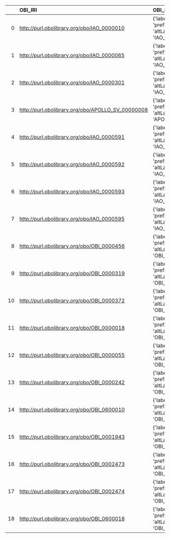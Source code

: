 |    | OBI_IRI                                           | OBI_DESC                                                                                 | OSMO_IRI                                                 | OSMO_DESC            | OSMO_DEF   |
|---:|:--------------------------------------------------|:-----------------------------------------------------------------------------------------|:---------------------------------------------------------|:---------------------|:-----------|
|  0 | http://purl.obolibrary.org/obo/IAO_0000010        | {'label': 'software', 'prefLabel': 'software', 'altLabel': None, 'name': 'IAO_0000010'}  | https://purl.vimmp.eu/semantics/osmo/osmo.ttl#software   | {'name': 'software'} | []         |
|  1 | http://purl.obolibrary.org/obo/IAO_0000065        | {'label': 'software', 'prefLabel': None, 'altLabel': None, 'name': 'IAO_0000065'}        | https://purl.vimmp.eu/semantics/osmo/osmo.ttl#software   | {'name': 'software'} | []         |
|  2 | http://purl.obolibrary.org/obo/IAO_0000301        | {'label': 'citation', 'prefLabel': None, 'altLabel': None, 'name': 'IAO_0000301'}        | https://purl.vimmp.eu/semantics/otras/otras.ttl#citation | {'name': 'citation'} | []         |
|  3 | http://purl.obolibrary.org/obo/APOLLO_SV_00000008 | {'label': 'software', 'prefLabel': None, 'altLabel': None, 'name': 'APOLLO_SV_00000008'} | https://purl.vimmp.eu/semantics/osmo/osmo.ttl#software   | {'name': 'software'} | []         |
|  4 | http://purl.obolibrary.org/obo/IAO_0000591        | {'label': 'software', 'prefLabel': None, 'altLabel': None, 'name': 'IAO_0000591'}        | https://purl.vimmp.eu/semantics/osmo/osmo.ttl#software   | {'name': 'software'} | []         |
|  5 | http://purl.obolibrary.org/obo/IAO_0000592        | {'label': 'software', 'prefLabel': None, 'altLabel': None, 'name': 'IAO_0000592'}        | https://purl.vimmp.eu/semantics/osmo/osmo.ttl#software   | {'name': 'software'} | []         |
|  6 | http://purl.obolibrary.org/obo/IAO_0000593        | {'label': 'software', 'prefLabel': None, 'altLabel': None, 'name': 'IAO_0000593'}        | https://purl.vimmp.eu/semantics/osmo/osmo.ttl#software   | {'name': 'software'} | []         |
|  7 | http://purl.obolibrary.org/obo/IAO_0000595        | {'label': 'software', 'prefLabel': None, 'altLabel': None, 'name': 'IAO_0000595'}        | https://purl.vimmp.eu/semantics/osmo/osmo.ttl#software   | {'name': 'software'} | []         |
|  8 | http://purl.obolibrary.org/obo/OBI_0000456        | {'label': 'material', 'prefLabel': None, 'altLabel': None, 'name': 'OBI_0000456'}        | https://emmc.eu/semantics/evmpo/evmpo.ttl#material       | {'name': 'material'} | []         |
|  9 | http://purl.obolibrary.org/obo/OBI_0000319        | {'label': 'material', 'prefLabel': None, 'altLabel': None, 'name': 'OBI_0000319'}        | https://emmc.eu/semantics/evmpo/evmpo.ttl#material       | {'name': 'material'} | []         |
| 10 | http://purl.obolibrary.org/obo/OBI_0000372        | {'label': 'material', 'prefLabel': None, 'altLabel': None, 'name': 'OBI_0000372'}        | https://emmc.eu/semantics/evmpo/evmpo.ttl#material       | {'name': 'material'} | []         |
| 11 | http://purl.obolibrary.org/obo/OBI_0000018        | {'label': 'material', 'prefLabel': None, 'altLabel': None, 'name': 'OBI_0000018'}        | https://emmc.eu/semantics/evmpo/evmpo.ttl#material       | {'name': 'material'} | []         |
| 12 | http://purl.obolibrary.org/obo/OBI_0000055        | {'label': 'software', 'prefLabel': None, 'altLabel': None, 'name': 'OBI_0000055'}        | https://purl.vimmp.eu/semantics/osmo/osmo.ttl#software   | {'name': 'software'} | []         |
| 13 | http://purl.obolibrary.org/obo/OBI_0000242        | {'label': 'software', 'prefLabel': None, 'altLabel': None, 'name': 'OBI_0000242'}        | https://purl.vimmp.eu/semantics/osmo/osmo.ttl#software   | {'name': 'software'} | []         |
| 14 | http://purl.obolibrary.org/obo/OBI_0600010        | {'label': 'material', 'prefLabel': None, 'altLabel': None, 'name': 'OBI_0600010'}        | https://emmc.eu/semantics/evmpo/evmpo.ttl#material       | {'name': 'material'} | []         |
| 15 | http://purl.obolibrary.org/obo/OBI_0001943        | {'label': 'software', 'prefLabel': None, 'altLabel': None, 'name': 'OBI_0001943'}        | https://purl.vimmp.eu/semantics/osmo/osmo.ttl#software   | {'name': 'software'} | []         |
| 16 | http://purl.obolibrary.org/obo/OBI_0002473        | {'label': 'material', 'prefLabel': None, 'altLabel': None, 'name': 'OBI_0002473'}        | https://emmc.eu/semantics/evmpo/evmpo.ttl#material       | {'name': 'material'} | []         |
| 17 | http://purl.obolibrary.org/obo/OBI_0002474        | {'label': 'material', 'prefLabel': None, 'altLabel': None, 'name': 'OBI_0002474'}        | https://emmc.eu/semantics/evmpo/evmpo.ttl#material       | {'name': 'material'} | []         |
| 18 | http://purl.obolibrary.org/obo/OBI_0600018        | {'label': 'material', 'prefLabel': None, 'altLabel': None, 'name': 'OBI_0600018'}        | https://emmc.eu/semantics/evmpo/evmpo.ttl#material       | {'name': 'material'} | []         |